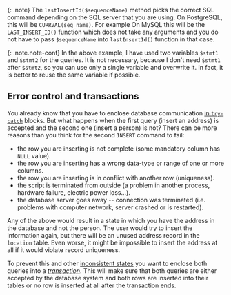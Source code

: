 {: .note}
The `lastInsertId($sequenceName)` method picks the correct SQL command depending on the SQL server that you are using.
On PostgreSQL, this will be `CURRVAL(seq_name)`. For example On MySQL this will be the `LAST_INSERT_ID()` function
which does not take any arguments and you do not have to pass `$sequenceName` into `lastInsertId()` function in that case.

{: .note.note-cont}
In the above example, I have used two variables `$stmt1` and `$stmt2` for the queries. It is not necessary, because
I don't need `$stmt1` after `$stmt2`, so you can use only a single variable and overwrite it. In fact, it is
better to reuse the same variable if possible.

## Error control and transactions
You already know that you have to enclose database communication [in `try-catch`](./backend-select/#finalizing) blocks. But what happens when the
first query (insert an address) is accepted and the second one (insert a person) is not? There can be more reasons than
you think for the second `INSERT` command to fail:

- the row you are inserting is not complete (some mandatory column has `NULL` value).
- the row you are inserting has a wrong data-type or range of one or more columns.
- the row you are inserting is in conflict with another row (uniqueness).
- the script is terminated from outside (a problem in another process, hardware failure, electric power loss...).
- the database server goes away -- connection was terminated (i.e. problems with computer network, server crashed or is restarted).

Any of the above would result in a state in which you have the address in the database and not the person.
The user would try to insert the information again, but there will be an unused address record in the `location` table.
Even worse, it might be impossible to insert the address at all if it would violate record uniqueness.

To prevent this and other [inconsistent states](/articles/database-systems/#data-integrity) you
want to enclose both queries into a [*transaction*](/articles/database-systems#transaction).
This will make sure that both queries are either accepted by the database system and both
rows are inserted into their tables or no row is inserted at all after the transaction ends.
